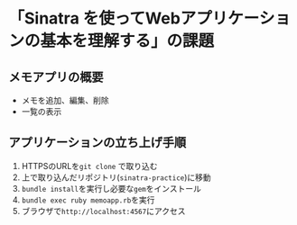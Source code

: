 # 「Sinatra を使ってWebアプリケーションの基本を理解する」の課題
## メモアプリの概要
- メモを追加、編集、削除
- 一覧の表示

## アプリケーションの立ち上げ手順
1. HTTPSのURLを`git clone` で取り込む
2. 上で取り込んだリポジトリ(`sinatra-practice`)に移動
3. `bundle install`を実行し必要な`gem`をインストール
4. `bundle exec ruby memoapp.rb`を実行
5. ブラウザで`http://localhost:4567`にアクセス
